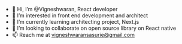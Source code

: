 - 👋 Hi, I’m @Vigneshwaran, React developer
- 👀 I’m interested in front end development and architect
- 🌱 I’m currently learning architecting project, Next.js
- 💞️ I’m looking to collaborate on open source library on React native
- 📫 Reach me at vigneshwaransasurie@gmail.com

<!---
vikneshviknesh/vikneshviknesh is a ✨ special ✨ repository because its `README.md` (this file) appears on your GitHub profile.
You can click the Preview link to take a look at your changes.
--->
